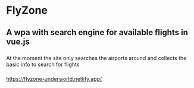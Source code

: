 # FlyZone

## A wpa with search engine for available flights in vue.js

###
At the moment the site only searches the airports around and collects the basic info to search for flights
###
https://flyzone-underworld.netlify.app/
